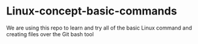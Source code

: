 # Linux-concept-basic-commands
We are using this repo to learn and try all of the basic Linux command and creating files over the Git bash tool
